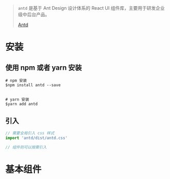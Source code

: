 > `antd` 是基于 Ant Design 设计体系的 React UI 组件库，主要用于研发企业级中后台产品。
>
> [Antd](<https://ant.design/docs/react/introduce-cn>)



# 安装

## 使用 npm 或者 yarn 安装

~~~shell
# npm 安装
$npm install antd --save


# yarn 安装
$yarn add antd
~~~

## 引入

~~~javascript
// 需要全局引入 css 样式
import 'antd/dist/antd.css'

// 组件则可以按需引入
~~~



# 基本组件

